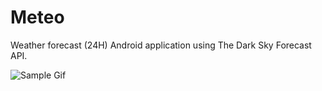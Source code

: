 # Meteo

Weather forecast (24H) Android application using The Dark Sky Forecast API.

![Sample Gif](http://fat.gfycat.com/UnlinedBasicIcterinewarbler.gif)

